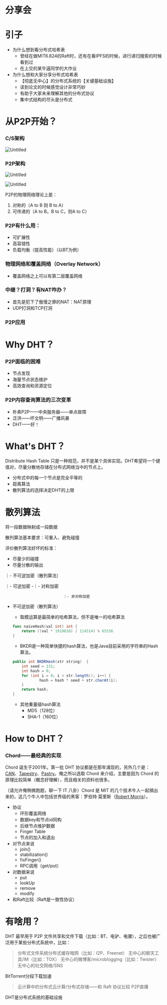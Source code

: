 # 分享会

# 引子

- 为什么想到看分布式哈希表
    - 曾经在做MIT6.824的Raft时，还有在看IPFS的时候，进行递归搜索的时候看到过
    - 在上交的某牛逼同学的大作业
- 为什么想和大家分享分布式哈希表
    - 【彻底无中心】的分布式系统的【关键基础设施】
    - 读到论文的时候感觉设计非常巧妙
    - 有助于大家未来理解其他的分布式协议
    - 集中式结构的尽头是分布式

# 从P2P开始？

### C/S架构

![Untitled](../pics/Untitled.png)

### P2P架构

![Untitled](../pics/Untitled1.png)

![Untitled](../pics/Untitled2.png)

P2P的物理网络理论上是：

1. 对称的（A to B 则 B to A）
2. 可传递的（A to B，B to C，则A to C）

### P2P有什么用：

- 可扩展性
- 高容错性
- 负载均衡（提高性能）（以BT为例）

### 物理网络和覆盖网络（O**verlay Network）**

- 覆盖网络之上可以有第二层覆盖网络

### 中继？打洞？有NAT咋办？

- 首先是犯下了傲慢之罪的NAT：NAT原理
- UDP打洞和TCP打洞

### P2P应用

# Why DHT？

### P2P面临的困难

- 节点发现
- 海量节点状态维护
- 高效查询和资源定位

### P2P内容查询算法的三次变革

- 朴素P2P——中央服务器——单点故障
- 泛洪——坏文明——广播风暴
- DHT——好！

# What's DHT？

Distribute Hash Table 只是一种规范，并不是某个具体实现。DHT希望将一个键值对，尽量分散地存储在分布式网络当中的节点上。

- 分布式中的每一个节点是完全平等的
- 距离算法
- 散列算法的选择决定DHT的上限

# 散列算法

将一段数据映射成一段数据

散列算法基本要求：可重入、避免碰撞

评价散列算法好坏的标准：

- 尽量少的碰撞
- 尽量分散的输出

｜- 不可逆加密（散列算法）

｜- 可逆加密 -｜-  对称加密            

                              ｜- 非对称加密      

- 不可逆加密（散列算法）
    - 取模运算是最简单的哈希算法，但不是唯一的哈希算法
    
    ```go
    func naiveHash(val int) int {
        return ((val * 1919810) / 114514) % 65536
    }
    ```
    
    - BKDR是一种简单快捷的hash算法，也是Java目前采用的字符串的Hash算法。
    
    ```java
    public int BKDRHash(str string)  {
        int seed = 131;
        int hash = 0;
        for (int i = 0; i < str.length(); i++) {
                hash = hash * seed + str.charAt(i);
        }
        return hash;
    }
    ```
    
    - 其他重量级hash算法
        - MD5（128位）
        - SHA-1（160位）

# How to DHT？

### Chord——最经典的实现

Chord 诞生于2001年。第一批 DHT 协议都是在那年涌现的，另外几个是：[CAN](https://en.wikipedia.org/wiki/Content_addressable_network)、[Tapestry](https://en.wikipedia.org/wiki/Tapestry_(DHT))、[Pastry](https://en.wikipedia.org/wiki/Pastry_(DHT))。俺之所以选取 Chord 来介绍，主要是因为 Chord 的原理比较简单（概念好理解），而且相关的资料也很多。

（请允许俺稍微跑题，聊一下 IT 八卦）Chord 是 MIT 的几个技术牛人一起搞出来的，这几个牛人中包括世界级的黑客：罗伯特·莫里斯（[Robert Morris](https://en.wikipedia.org/wiki/Robert_Tappan_Morris)）。

- 协议
    - 环形覆盖网络
    - 数据key和节点id同构
    - 后继节点维护数据
    - Finger Table
    - 节点的加入和退出
- 对节点来说
    - join()
    - stabilization()
    - fixFinger()
    - RPC调用（get/put）
- 对数据来说
    - put
    - lookUp
    - remove
    - modify
- 和Raft比较（Raft是一致性协议）

### 

# 有啥用？

DHT 最早用于 P2P 文件共享和文件下载（比如：BT、电驴、电骡），之后也被广泛用于某些分布式系统中，比如：

> 分布式文件系统分布式缓存暗网（比如：I2P、Freenet）
无中心的聊天工具/IM（比如：TOX）
无中心的微博客/microblogging（比如：Twister）
无中心的社交网络/SNS
> 

BitTorrent分段下载加速

> 云计算中的分布式云计算/分布式存储——和 Raft 协议比较
P2P直播
> 

DHT是分布式系统的基础设施

#